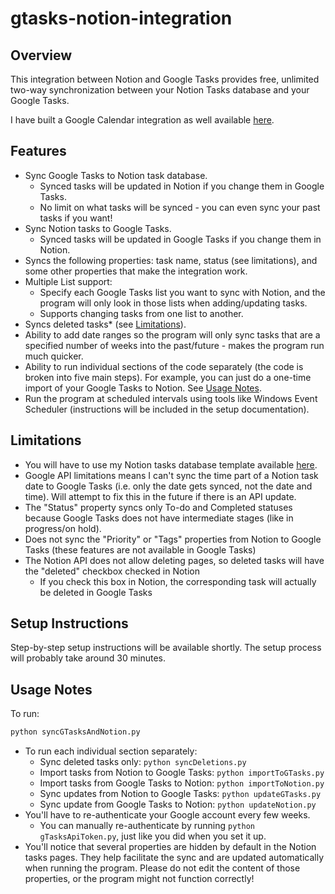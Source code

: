 # gtasks-notion-integration

## Overview

This integration between Notion and Google Tasks provides free, unlimited two-way synchronization between your Notion Tasks database and your Google Tasks.

I have built a Google Calendar integration as well available [here](https://github.com/nathan-dykstra/gcal-notion-integration).

## Features
- Sync Google Tasks to Notion task database.
  - Synced tasks will be updated in Notion if you change them in Google Tasks.
  - No limit on what tasks will be synced - you can even sync your past tasks if you want!
- Sync Notion tasks to Google Tasks.
  - Synced tasks will be updated in Google Tasks if you change them in Notion.
- Syncs the following properties: task name, status (see limitations), and some other properties that make the integration work.
- Multiple List support:
  - Specify each Google Tasks list you want to sync with Notion, and the program will only look in those lists when adding/updating tasks.
  - Supports changing tasks from one list to another.
- Syncs deleted tasks* (see [Limitations](#limitations)).
- Ability to add date ranges so the program will only sync tasks that are a specified number of weeks into the past/future - makes the program run much quicker.
- Ability to run individual sections of the code separately (the code is broken into five main steps). For example, you can just do a one-time import of your Google Tasks to Notion. See [Usage Notes](#usage-notes).
- Run the program at scheduled intervals using tools like Windows Event Scheduler (instructions will be included in the setup documentation).

## Limitations
- You will have to use my Notion tasks database template available [here](https://nathan-dykstra.notion.site/578e5103911b42bb96809909f1de7325?v=8bcec2b2cf384b6bb256c7694fa052c5&pvs=73).
- Google API limitations means I can't sync the time part of a Notion task date to Google Tasks (i.e. only the date gets synced, not the date and time). Will attempt to fix this in the future if there is an API update.
- The "Status" property syncs only To-do and Completed statuses because Google Tasks does not have intermediate stages (like in progress/on hold).
- Does not sync the "Priority" or "Tags" properties from Notion to Google Tasks (these features are not available in Google Tasks)
- The Notion API does not allow deleting pages, so deleted tasks will have the "deleted" checkbox checked in Notion
    - If you check this box in Notion, the corresponding task will actually be deleted in Google Tasks

## Setup Instructions

Step-by-step setup instructions will be available shortly. The setup process will probably take around 30 minutes.

## Usage Notes
To run: 
```sh
python syncGTasksAndNotion.py
```
- To run each individual section separately: 
  - Sync deleted tasks only: `python syncDeletions.py`
  - Import tasks from Notion to Google Tasks: `python importToGTasks.py`
  - Import tasks from Google Tasks to Notion: `python importToNotion.py`
  - Sync updates from Notion to Google Tasks: `python updateGTasks.py`
  - Sync update from Google Tasks to Notion: `python updateNotion.py`
- You'll have to re-authenticate your Google account every few weeks.
  - You can manually re-authenticate by running `python gTasksApiToken.py`, just like you did when you set it up.
- You'll notice that several properties are hidden by default in the Notion tasks pages. They help facilitate the sync and are updated automatically when running the program. Please do not edit the content of those properties, or the program might not function correctly!
